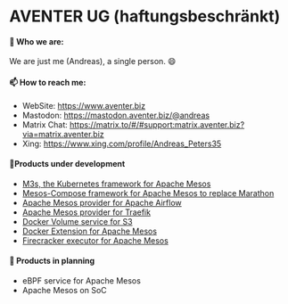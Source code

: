 # AVENTER UG (haftungsbeschränkt)

#### 🤷 Who we are:

We are just me (Andreas), a single person. 😄

#### 📫 How to reach me:

  - WebSite: https://www.aventer.biz
  - Mastodon: https://mastodon.aventer.biz/@andreas    
  - Matrix Chat: https://matrix.to/#/#support:matrix.aventer.biz?via=matrix.aventer.biz
  - Xing: https://www.xing.com/profile/Andreas_Peters35

#### 🔭Products under development 

- [M3s, the Kubernetes framework for Apache Mesos](https://www.aventer.biz/products/m3s/)
- [Mesos-Compose framework for Apache Mesos to replace Marathon](https://www.aventer.biz/products/mesos-compose/)
- [Apache Mesos provider for Apache Airflow](https://www.aventer.biz/products/apache-airflow/)
- [Apache Mesos provider for Traefik](https://www.aventer.biz/products/traefik/)
- [Docker Volume service for S3](https://www.aventer.biz/products/docker-volume-s3/)
- [Docker Extension for Apache Mesos](https://www.aventer.biz/products/docker-mesos-extension/)
- [Firecracker executor for Apache Mesos](https://www.aventer.biz/products/mesos-firecracker/)

#### 🌱 Products in planning

- eBPF service for Apache Mesos
- Apache Mesos on SoC


<!--
**andreaspeters/andreaspeters** is a ✨ _special_ ✨ repository because its `README.md` (this file) appears on your GitHub profile.

Here are some ideas to get you started:

- 🔭 I’m currently working on ...
- 🌱 I’m currently learning ...
- 👯 I’m looking to collaborate on ...
- 🤔 I’m looking for help with ...
- 💬 Ask me about ...
- 📫 How to reach me: ...
- 😄 Pronouns: ...
- ⚡ Fun fact: ...
-->

